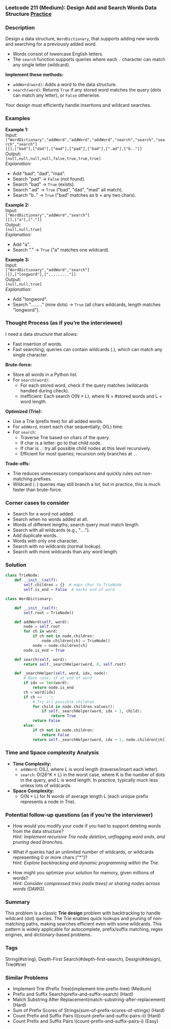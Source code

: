 ### Leetcode 211 (Medium): Design Add and Search Words Data Structure [Practice](https://leetcode.com/problems/design-add-and-search-words-data-structure)

### Description  
Design a data structure, `WordDictionary`, that supports adding new words and searching for a previously added word.  
- Words consist of lowercase English letters.
- The `search` function supports queries where each `.` character can match any single letter (wildcard).

**Implement these methods:**
- `addWord(word)`: Adds a word to the data structure.
- `search(word)`: Returns `True` if any stored word matches the query (dots can match any letter), or `False` otherwise.

Your design must efficiently handle insertions and wildcard searches.

### Examples  

**Example 1:**  
Input:  
`["WordDictionary","addWord","addWord","addWord","search","search","search","search"]`  
`[[],["bad"],["dad"],["mad"],["pad"],["bad"],[".ad"],["b.."]]`  
Output:  
`[null,null,null,null,false,true,true,true]`  
*Explanation:*
- Add "bad", "dad", "mad".
- Search "pad" → `False` (not found).
- Search "bad" → `True` (exists).
- Search ".ad" → `True` ("bad", "dad", "mad" all match).
- Search "b.." → `True` ("bad" matches as b + any two chars).

**Example 2:**  
Input:  
`["WordDictionary","addWord","search"]`  
`[[],["a"],["."]]`  
Output:  
`[null,null,true]`  
*Explanation:*
- Add "a".
- Search "." → `True` ("a" matches one wildcard).

**Example 3:**  
Input:  
`["WordDictionary","addWord","search"]`  
`[[],["longword"],["........."]]`  
Output:  
`[null,null,true]`  
*Explanation:*
- Add "longword".
- Search "........." (nine dots) → `True` (all chars wildcards, length matches "longword").

### Thought Process (as if you’re the interviewee)  

I need a data structure that allows:
- Fast insertion of words.
- Fast searching; queries can contain wildcards (.), which can match any single character.

**Brute-force:**  
- Store all words in a Python list.  
- For `search(word)`:
  - For each stored word, check if the query matches (wildcards handled during check).
  - Inefficient: Each search O(N × L), where N = #stored words and L = word length.

**Optimized (Trie):**  
- Use a Trie (prefix tree) for all added words.
- For `addWord`, insert each char sequentially; O(L) time.
- For `search`:
  - Traverse Trie based on chars of the query.
  - If char is a letter: go to that child node.
  - If char is `.`: try all possible child nodes at this level recursively.
  - Efficient for most queries; recursion only branches at `.`.

**Trade-offs:**  
- Trie reduces unnecessary comparisons and quickly rules out non-matching prefixes.
- Wildcard (`.`) queries may still branch a lot, but in practice, this is much faster than brute-force.

### Corner cases to consider  
- Search for a word not added.
- Search when no words added at all.
- Words of different lengths; search query must match length.
- Search with all wildcards (e.g., "....").
- Add duplicate words.
- Words with only one character.
- Search with no wildcards (normal lookup).
- Search with more wildcards than any word length.

### Solution

```python
class TrieNode:
    def __init__(self):
        self.children = {}  # maps char to TrieNode
        self.is_end = False  # marks end of word

class WordDictionary:

    def __init__(self):
        self.root = TrieNode()

    def addWord(self, word):
        node = self.root
        for ch in word:
            if ch not in node.children:
                node.children[ch] = TrieNode()
            node = node.children[ch]
        node.is_end = True

    def search(self, word):
        return self._searchHelper(word, 0, self.root)

    def _searchHelper(self, word, idx, node):
        # Base case: if at end of word
        if idx == len(word):
            return node.is_end
        ch = word[idx]
        if ch == '.':
            # Try all possible children
            for child in node.children.values():
                if self._searchHelper(word, idx + 1, child):
                    return True
            return False
        else:
            if ch not in node.children:
                return False
            return self._searchHelper(word, idx + 1, node.children[ch])
```

### Time and Space complexity Analysis  

- **Time Complexity:**  
  - `addWord`: O(L), where L is word length (traverse/insert each letter).
  - `search`: O(26^K × L) in the worst case, where K is the number of dots in the query, and L is word length. In practice, typically much less unless lots of wildcards.
- **Space Complexity:**  
  - O(N × L) for N words of average length L (each unique prefix represents a node in Trie).

### Potential follow-up questions (as if you’re the interviewer)  

- How would you modify your code if you had to support deleting words from the data structure?  
  *Hint: Implement recursive Trie node deletion, unflagging word ends, and pruning dead branches.*

- What if queries had an unlimited number of wildcards, or wildcards representing 0 or more chars ("*")?  
  *Hint: Explore backtracking and dynamic programming within the Trie.*

- How might you optimize your solution for memory, given millions of words?  
  *Hint: Consider compressed tries (radix trees) or sharing nodes across words (DAWG).*

### Summary
This problem is a classic **Trie design** problem with backtracking to handle wildcard (dot) queries. The Trie enables quick lookups and pruning of non-matching paths, making searches efficient even with some wildcards. This pattern is widely applicable for autocomplete, prefix/suffix matching, regex engines, and dictionary-based problems.

### Tags
String(#string), Depth-First Search(#depth-first-search), Design(#design), Trie(#trie)

### Similar Problems
- Implement Trie (Prefix Tree)(implement-trie-prefix-tree) (Medium)
- Prefix and Suffix Search(prefix-and-suffix-search) (Hard)
- Match Substring After Replacement(match-substring-after-replacement) (Hard)
- Sum of Prefix Scores of Strings(sum-of-prefix-scores-of-strings) (Hard)
- Count Prefix and Suffix Pairs II(count-prefix-and-suffix-pairs-ii) (Hard)
- Count Prefix and Suffix Pairs I(count-prefix-and-suffix-pairs-i) (Easy)